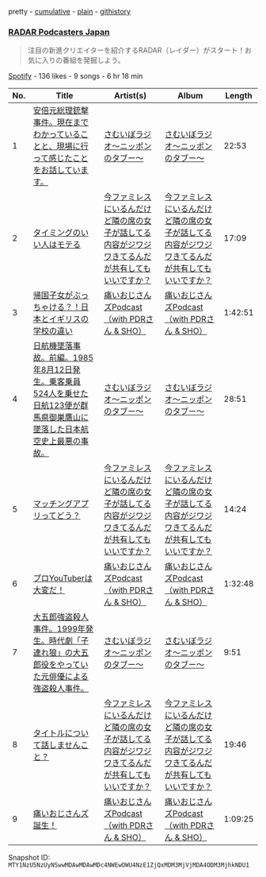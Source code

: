 pretty - [cumulative](/playlists/cumulative/37i9dQZF1DX7ioqEUKqxAm.md) - [plain](/playlists/plain/37i9dQZF1DX7ioqEUKqxAm) - [githistory](https://github.githistory.xyz/mackorone/spotify-playlist-archive/blob/main/playlists/plain/37i9dQZF1DX7ioqEUKqxAm)

### [RADAR Podcasters Japan](https://open.spotify.com/playlist/37i9dQZF1DX7ioqEUKqxAm)

> 注目の新進クリエイターを紹介するRADAR（レイダー）がスタート！お気に入りの番組を発掘しよう。

[Spotify](https://open.spotify.com/user/spotify) - 136 likes - 9 songs - 6 hr 18 min

| No. | Title | Artist(s) | Album | Length |
|---|---|---|---|---|
| 1 | [安倍元総理銃撃事件。現在までわかっていることと、現場に行って感じたことをお話しています。](https://open.spotify.com/episode/4A3JXe6lOpXYQRB4wwpaAG) | [さむいぼラジオ〜ニッポンのタブー〜](https://open.spotify.com/show/1LClGyWoHM39AW1CEqeLHT) | [さむいぼラジオ〜ニッポンのタブー〜](https://open.spotify.com/show/1LClGyWoHM39AW1CEqeLHT) | 22:53 |
| 2 | [ タイミングのいい人はモテる](https://open.spotify.com/episode/13NSmHSH1y1yRkcE05Gbkm) | [今ファミレスにいるんだけど隣の席の女子が話してる内容がジワジワきてるんだが共有してもいいですか？](https://open.spotify.com/show/6CJea2W5dcK9xLsjSDrUAi) | [今ファミレスにいるんだけど隣の席の女子が話してる内容がジワジワきてるんだが共有してもいいですか？](https://open.spotify.com/show/6CJea2W5dcK9xLsjSDrUAi) | 17:09 |
| 3 | [帰国子女がぶっちゃける？！日本とイギリスの学校の違い](https://open.spotify.com/episode/0qIcdumBTAs8b6jQbkq2fD) | [痛いおじさんズPodcast（with PDRさん & SHO）](https://open.spotify.com/show/24JOT4LUuffRJKqjrVBkim) | [痛いおじさんズPodcast（with PDRさん & SHO）](https://open.spotify.com/show/24JOT4LUuffRJKqjrVBkim) | 1:42:51 |
| 4 | [日航機墜落事故。前編。1985年8月12日発生。乗客乗員524人を乗せた日航123便が群馬県御巣鷹山に墜落した日本航空史上最悪の事故。](https://open.spotify.com/episode/2pbhRRKzGyw8Gv05gSY8dE) | [さむいぼラジオ〜ニッポンのタブー〜](https://open.spotify.com/show/1LClGyWoHM39AW1CEqeLHT) | [さむいぼラジオ〜ニッポンのタブー〜](https://open.spotify.com/show/1LClGyWoHM39AW1CEqeLHT) | 28:51 |
| 5 | [マッチングアプリってどう？](https://open.spotify.com/episode/4hmi6SSAIFHDqAqMlmfCLT) | [今ファミレスにいるんだけど隣の席の女子が話してる内容がジワジワきてるんだが共有してもいいですか？](https://open.spotify.com/show/6CJea2W5dcK9xLsjSDrUAi) | [今ファミレスにいるんだけど隣の席の女子が話してる内容がジワジワきてるんだが共有してもいいですか？](https://open.spotify.com/show/6CJea2W5dcK9xLsjSDrUAi) | 14:24 |
| 6 | [プロYouTuberは大変だ！](https://open.spotify.com/episode/4VvlAPPHAe3RDJmXUCzBaW) | [痛いおじさんズPodcast（with PDRさん & SHO）](https://open.spotify.com/show/24JOT4LUuffRJKqjrVBkim) | [痛いおじさんズPodcast（with PDRさん & SHO）](https://open.spotify.com/show/24JOT4LUuffRJKqjrVBkim) | 1:32:48 |
| 7 | [大五郎強盗殺人事件。1999年発生。時代劇「子連れ狼」の大五郎役をやっていた元俳優による強盗殺人事件。](https://open.spotify.com/episode/2vFygLXg8AU98HlHOOwbkk) | [さむいぼラジオ〜ニッポンのタブー〜](https://open.spotify.com/show/1LClGyWoHM39AW1CEqeLHT) | [さむいぼラジオ〜ニッポンのタブー〜](https://open.spotify.com/show/1LClGyWoHM39AW1CEqeLHT) | 9:51 |
| 8 | [タイトルについて話しませんこと？](https://open.spotify.com/episode/2VO2QW4It5i6eV6mrX27YJ) | [今ファミレスにいるんだけど隣の席の女子が話してる内容がジワジワきてるんだが共有してもいいですか？](https://open.spotify.com/show/6CJea2W5dcK9xLsjSDrUAi) | [今ファミレスにいるんだけど隣の席の女子が話してる内容がジワジワきてるんだが共有してもいいですか？](https://open.spotify.com/show/6CJea2W5dcK9xLsjSDrUAi) | 19:46 |
| 9 | [痛いおじさんズ誕生！](https://open.spotify.com/episode/5e9QAhlbweqhVRVLI89BOp) | [痛いおじさんズPodcast（with PDRさん & SHO）](https://open.spotify.com/show/24JOT4LUuffRJKqjrVBkim) | [痛いおじさんズPodcast（with PDRさん & SHO）](https://open.spotify.com/show/24JOT4LUuffRJKqjrVBkim) | 1:09:25 |

Snapshot ID: `MTY1NzU5NzUyNSwwMDAwMDAwMDc4NWEwOWU4NzE1ZjQxMDM3MjVjMDA4ODM3MjhkNDU1`
